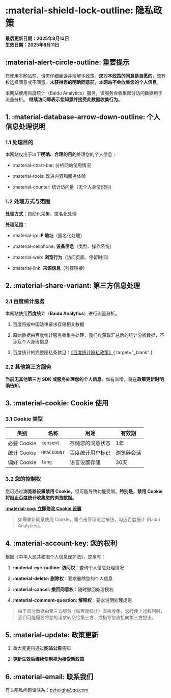 # :material-shield-lock-outline: 隐私政策

**最后更新日期：2025年8月13日**  
**生效日期：2025年8月11日**  

## :material-alert-circle-outline: 重要提示

在使用本网站前，请您仔细阅读并理解本政策。**您对本政策的同意是自愿的**，您有权选择同意或不同意。**未获得您的明确同意前，本网站不会收集您的个人信息**。

本网站使用百度统计（Baidu Analytics）服务，该服务会收集部分访问数据用于流量分析。 **继续访问即表示您知悉并接受此数据收集行为**。

## 1. :material-database-arrow-down-outline: 个人信息处理说明

### 1.1 处理目的

本网站仅出于以下**明确、合理的目的**处理您的个人信息：

- :material-chart-bar: 分析网站使用情况

- :material-tools: 改进内容和服务体验

- :material-counter: 统计访问量（无个人身份识别）

### 1.2 处理方式与范围

**处理方式**：自动化采集、匿名化处理  

**处理范围**：

- :material-ip: **IP 地址**（匿名化处理）

- :material-cellphone: **设备信息**（类型、操作系统）

- :material-web: **浏览行为**（访问页面、停留时间）

- :material-link: **来源信息**（引荐链接）

## 2. :material-share-variant: 第三方信息处理

### 2.1 百度统计服务

本网站使用**百度统计**（**Baidu Analytics**）进行流量分析。

1. 百度将按中国法律要求存储相关数据

2. 原始数据由百度统计服务收集并处理，我们仅获取汇总后的统计分析数据，不涉及个人身份信息

3. 百度统计的完整隐私条款见：[《百度统计隐私政策》](https://tongji.baidu.com/web/help/article?id=330&type=0){ target="_blank" }

### 2.2 其他第三方服务

**当前无其他第三方 SDK 或服务处理您的个人信息**。如有新增，将在**政策更新时明确告知**。

## 3. :material-cookie: Cookie 使用

### 3.1 Cookie 类型

| 类别 | 名称 | 用途 | 有效期 |
|------|------|------|--------|
| 必要 Cookie | `consent` | 存储您的同意状态 | 1年 |
| 统计 Cookie | `HMACCOUNT` | 百度统计用户标识 | 浏览器会话 |
| 偏好 Cookie | `lang` | 语言设置存储 | 30天 |

### 3.2 您的控制权

您可通过**浏览器设置禁用 Cookie**，但可能导致功能受限。**特别是，禁用 Cookie 将阻止百度统计收集您的浏览数据。**

[**:material-cog: 立即修改 Cookie 设置**](#__consent)

> 如需重新同意使用 Cookie，需点击管理设定按钮，勾选百度统计 (Baidu Analytics)。

## 4. :material-account-key: 您的权利

根据《中华人民共和国个人信息保护法》，您享有：

1. **:material-eye-outline: 访问权**：查询个人信息处理情况

2. **:material-delete: 删除权**：要求删除您的个人信息

3. **:material-cancel: 撤回同意权**：随时撤回处理授权

4. **:material-comment-question: 解释权**：要求说明处理规则

> 由于部分数据由第三方服务（如百度统计）直接收集，您行使上述权利时，我们可能需要将您的请求转交给第三方，或指导您直接向第三方提出。

## 5. :material-update: 政策更新

1. 重大变更将通过**网站公告**告知

2. **更新生效后继续使用视为接受新政策**

## 6. :material-email: 联系我们

有关隐私问题请联系：pyheight@qq.com
